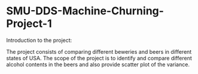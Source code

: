 # SMU-DDS-Machine-Churning-Project-1

Introduction to the project:

The project consists of comparing different beweries and beers in different states of USA. The scope of the project is to identify and compare different alcohol contents in the beers and also provide scatter plot of the variance.


